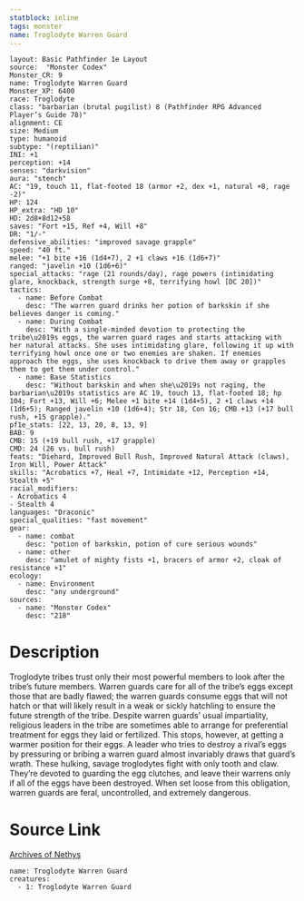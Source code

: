 ```yaml
---
statblock: inline
tags: monster
name: Troglodyte Warren Guard
---
```

```statblock
layout: Basic Pathfinder 1e Layout
source:  "Monster Codex"
Monster_CR: 9
name: Troglodyte Warren Guard
Monster_XP: 6400
race: Troglodyte
class: "barbarian (brutal pugilist) 8 (Pathfinder RPG Advanced Player’s Guide 78)"
alignment: CE
size: Medium
type: humanoid
subtype: "(reptilian)"
INI: +1
perception: +14
senses: "darkvision"
aura: "stench"
AC: "19, touch 11, flat-footed 18 (armor +2, dex +1, natural +8, rage -2)"
HP: 124
HP_extra: "HD 10"
HD: 2d8+8d12+58
saves: "Fort +15, Ref +4, Will +8"
DR: "1/-"
defensive_abilities: "improved savage grapple"
speed: "40 ft."
melee: "+1 bite +16 (1d4+7), 2 +1 claws +16 (1d6+7)"
ranged: "javelin +10 (1d6+6)"
special_attacks: "rage (21 rounds/day), rage powers (intimidating glare, knockback, strength surge +8, terrifying howl [DC 20])"
tactics:
  - name: Before Combat
    desc: "The warren guard drinks her potion of barkskin if she believes danger is coming."
  - name: During Combat
    desc: "With a single-minded devotion to protecting the tribe\u2019s eggs, the warren guard rages and starts attacking with her natural attacks. She uses intimidating glare, following it up with terrifying howl once one or two enemies are shaken. If enemies approach the eggs, she uses knockback to drive them away or grapples them to get them under control."
  - name: Base Statistics
    desc: "Without barkskin and when she\u2019s not raging, the barbarian\u2019s statistics are AC 19, touch 13, flat-footed 18; hp 104; Fort +13, Will +6; Melee +1 bite +14 (1d4+5), 2 +1 claws +14 (1d6+5); Ranged javelin +10 (1d6+4); Str 18, Con 16; CMB +13 (+17 bull rush, +15 grapple)."
pf1e_stats: [22, 13, 20, 8, 13, 9]
BAB: 9
CMB: 15 (+19 bull rush, +17 grapple)
CMD: 24 (26 vs. bull rush)
feats: "Diehard, Improved Bull Rush, Improved Natural Attack (claws), Iron Will, Power Attack"
skills: "Acrobatics +7, Heal +7, Intimidate +12, Perception +14, Stealth +5"
racial_modifiers:
- Acrobatics 4
- Stealth 4
languages: "Draconic"
special_qualities: "fast movement"
gear:
  - name: combat
    desc: "potion of barkskin, potion of cure serious wounds"
  - name: other
    desc: "amulet of mighty fists +1, bracers of armor +2, cloak of resistance +1"
ecology:
  - name: Environment
    desc: "any underground"
sources:
  - name: "Monster Codex"
    desc: "218"
```
# Description
Troglodyte tribes trust only their most powerful members to look after the tribe’s future members. Warren guards care for all of the tribe’s eggs except those that are badly flawed; the warren guards consume eggs that will not hatch or that will likely result in a weak or sickly hatchling to ensure the future strength of the tribe. Despite warren guards’ usual impartiality, religious leaders in the tribe are sometimes able to arrange for preferential treatment for eggs they laid or fertilized. This stops, however, at getting a warmer position for their eggs. A leader who tries to destroy a rival’s eggs by pressuring or bribing a warren guard almost invariably draws that guard’s wrath. These hulking, savage troglodytes fight with only tooth and claw. They’re devoted to guarding the egg clutches, and leave their warrens only if all of the eggs have been destroyed. When set loose from this obligation, warren guards are feral, uncontrolled, and extremely dangerous.
# Source Link
[Archives of Nethys](https://aonprd.com/MonsterDisplay.aspx?ItemName=Troglodyte%20Warren%20Guard)
```encounter-table
name: Troglodyte Warren Guard
creatures:
  - 1: Troglodyte Warren Guard
```
